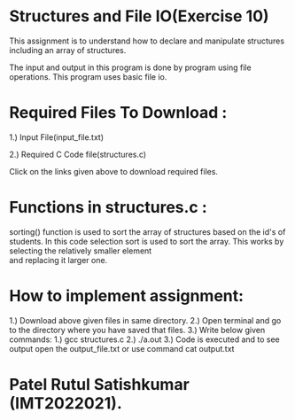 # Structures and File IO(Exercise 10)
  This assignment is to understand how to 
  declare and manipulate structures 
  including an array of structures.
  
  The input and output in this program is 
  done by program using file operations. 
  This program uses basic file io. 
# Required Files To Download : 
  1.) Input File(input_file.txt)
  
  2.) Required C Code file(structures.c)
  
  Click on the links given above to 
  download required files.   
# Functions in structures.c :
  sorting() function is used to sort the 
  array of structures based on the id's of 
  students. In this code selection sort is 
  used to sort the array. This works by 
  selecting the relatively smaller element  
  and replacing it larger one.      
# How to implement assignment:
  1.) Download above given files in same 
      directory.
  2.) Open terminal and go to the directory 
      where you have saved that files.
  3.) Write below given commands:
      1.) gcc structures.c
      2.) ./a.out
      3.) Code is executed and to see output open the output_file.txt or use command cat output.txt 
# Patel Rutul Satishkumar (IMT2022021).

